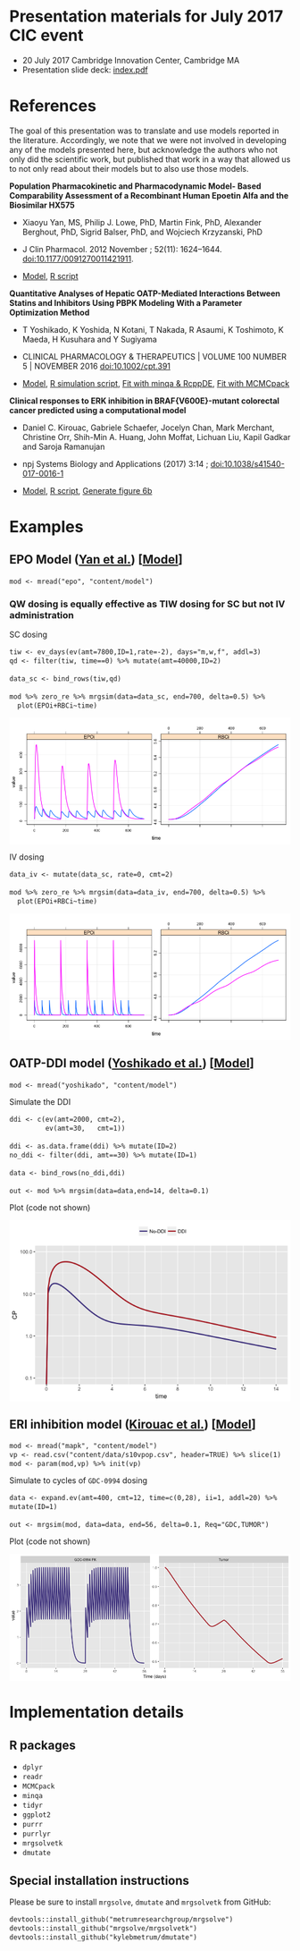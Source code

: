 Presentation materials for July 2017 CIC event
==============================================

-   20 July 2017 Cambridge Innovation Center, Cambridge MA
-   Presentation slide deck: [index.pdf](index.pdf)

References
==========

The goal of this presentation was to translate and use models reported
in the literature. Accordingly, we note that we were not involved in
developing any of the models presented here, but acknowledge the authors
who not only did the scientific work, but published that work in a way
that allowed us to not only read about their models but to also use
those models.

<a name="epo"></a> **Population Pharmacokinetic and Pharmacodynamic
Model- Based Comparability Assessment of a Recombinant Human Epoetin
Alfa and the Biosimilar HX575**

-   Xiaoyu Yan, MS, Philip J. Lowe, PhD, Martin Fink, PhD, Alexander
    Berghout, PhD, Sigrid Balser, PhD, and Wojciech Krzyzanski, PhD

-   J Clin Pharmacol. 2012 November ; 52(11): 1624–1644.
    <doi:10.1177/0091270011421911>.

-   [Model](content/model/epo.cpp), [R script](content/epo.R)

<a name="ddi"></a> **Quantitative Analyses of Hepatic OATP-Mediated
Interactions Between Statins and Inhibitors Using PBPK Modeling With a
Parameter Optimization Method**

-   T Yoshikado, K Yoshida, N Kotani, T Nakada, R Asaumi, K Toshimoto, K
    Maeda, H Kusuhara and Y Sugiyama

-   CLINICAL PHARMACOLOGY & THERAPEUTICS | VOLUME 100 NUMBER 5 |
    NOVEMBER 2016 <doi:10.1002/cpt.391>

-   [Model](content/model/yoshikado.cpp), [R simulation
    script](content/yoshikado.R), [Fit with minqa &
    RcppDE](content/fit.R), [Fit with MCMCpack](content/fit_mcmc.R)

<a name="erki"></a> **Clinical responses to ERK inhibition in
BRAF{V600E}-mutant colorectal cancer predicted using a computational
model**

-   Daniel C. Kirouac, Gabriele Schaefer, Jocelyn Chan, Mark Merchant,
    Christine Orr, Shih-Min A. Huang, John Moffat, Lichuan Liu, Kapil
    Gadkar and Saroja Ramanujan

-   npj Systems Biology and Applications (2017) 3:14 ;
    <doi:10.1038/s41540-017-0016-1>

-   [Model](content/model/mapk.cpp), [R script](content/mapk.R),
    [Generate figure 6b](content/mapk_figure.R)

Examples
========

EPO Model ([Yan et al.](#epo)) \[[Model](content/model/epo.cpp)\]
-----------------------------------------------------------------

    mod <- mread("epo", "content/model")

### QW dosing is equally effective as TIW dosing for SC but not IV administration

SC dosing

    tiw <- ev_days(ev(amt=7800,ID=1,rate=-2), days="m,w,f", addl=3)
    qd <- filter(tiw, time==0) %>% mutate(amt=40000,ID=2)

    data_sc <- bind_rows(tiw,qd)

    mod %>% zero_re %>% mrgsim(data=data_sc, end=700, delta=0.5) %>% 
      plot(EPOi+RBCi~time)

<img src="content/img/README-unnamed-chunk-4-1.png" style="display: block; margin: auto;" />

IV dosing

    data_iv <- mutate(data_sc, rate=0, cmt=2)

    mod %>% zero_re %>% mrgsim(data=data_iv, end=700, delta=0.5) %>% 
      plot(EPOi+RBCi~time)

<img src="content/img/README-unnamed-chunk-6-1.png" style="display: block; margin: auto;" />

OATP-DDI model ([Yoshikado et al.](#ddi)) \[[Model](content/model/yoshokado.cpp)\]
----------------------------------------------------------------------------------

    mod <- mread("yoshikado", "content/model")

Simulate the DDI

    ddi <- c(ev(amt=2000, cmt=2),
             ev(amt=30,   cmt=1))

    ddi <- as.data.frame(ddi) %>% mutate(ID=2)
    no_ddi <- filter(ddi, amt==30) %>% mutate(ID=1)

    data <- bind_rows(no_ddi,ddi)

    out <- mod %>% mrgsim(data=data,end=14, delta=0.1)

Plot (code not shown)

<img src="content/img/README-unnamed-chunk-9-1.png" style="display: block; margin: auto;" />

ERI inhibition model ([Kirouac et al.](#erki)) \[[Model](content/model/mapk.cpp)\]
----------------------------------------------------------------------------------

    mod <- mread("mapk", "content/model")
    vp <- read.csv("content/data/s10vpop.csv", header=TRUE) %>% slice(1)
    mod <- param(mod,vp) %>% init(vp)

Simulate to cycles of `GDC-0994` dosing

    data <- expand.ev(amt=400, cmt=12, time=c(0,28), ii=1, addl=20) %>% mutate(ID=1)

    out <- mrgsim(mod, data=data, end=56, delta=0.1, Req="GDC,TUMOR")

Plot (code not shown)

<img src="content/img/README-unnamed-chunk-12-1.png" style="display: block; margin: auto;" />

Implementation details
======================

R packages
----------

-   `dplyr`
-   `readr`
-   `MCMCpack`
-   `minqa`
-   `tidyr`
-   `ggplot2`
-   `purrr`
-   `purrlyr`
-   `mrgsolvetk`
-   `dmutate`

Special installation instructions
---------------------------------

Please be sure to install `mrgsolve`, `dmutate` and `mrgsolvetk` from
GitHub:

    devtools::install_github("metrumresearchgroup/mrgsolve")
    devtools::install_github("mrgsolve/mrgsolvetk")
    devtools::install_github("kylebmetrum/dmutate")

